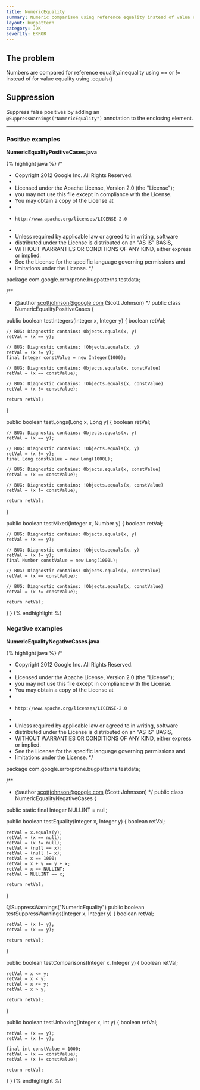 ```yaml
---
title: NumericEquality
summary: Numeric comparison using reference equality instead of value equality
layout: bugpattern
category: JDK
severity: ERROR
---
```


<!--
*** AUTO-GENERATED, DO NOT MODIFY ***
To make changes, edit the @BugPattern annotation or the explanation in docs/bugpattern.
-->

## The problem
Numbers are compared for reference equality/inequality using == or != instead of for value equality using .equals()

## Suppression
Suppress false positives by adding an `@SuppressWarnings("NumericEquality")` annotation to the enclosing element.

----------

### Positive examples
__NumericEqualityPositiveCases.java__

{% highlight java %}
/*
 * Copyright 2012 Google Inc. All Rights Reserved.
 *
 * Licensed under the Apache License, Version 2.0 (the "License");
 * you may not use this file except in compliance with the License.
 * You may obtain a copy of the License at
 *
 *     http://www.apache.org/licenses/LICENSE-2.0
 *
 * Unless required by applicable law or agreed to in writing, software
 * distributed under the License is distributed on an "AS IS" BASIS,
 * WITHOUT WARRANTIES OR CONDITIONS OF ANY KIND, either express or implied.
 * See the License for the specific language governing permissions and
 * limitations under the License.
 */

package com.google.errorprone.bugpatterns.testdata;

/**
 * @author scottjohnson@google.com (Scott Johnson)
 */
public class NumericEqualityPositiveCases {

  public boolean testIntegers(Integer x, Integer y) {
    boolean retVal;

    // BUG: Diagnostic contains: Objects.equals(x, y)
    retVal = (x == y);

    // BUG: Diagnostic contains: !Objects.equals(x, y)
    retVal = (x != y);
    final Integer constValue = new Integer(1000);

    // BUG: Diagnostic contains: Objects.equals(x, constValue)
    retVal = (x == constValue);

    // BUG: Diagnostic contains: !Objects.equals(x, constValue)
    retVal = (x != constValue);

    return retVal;
  }

  public boolean testLongs(Long x, Long y) {
    boolean retVal;

    // BUG: Diagnostic contains: Objects.equals(x, y)
    retVal = (x == y);

    // BUG: Diagnostic contains: !Objects.equals(x, y)
    retVal = (x != y);
    final Long constValue = new Long(1000L);

    // BUG: Diagnostic contains: Objects.equals(x, constValue)
    retVal = (x == constValue);

    // BUG: Diagnostic contains: !Objects.equals(x, constValue)
    retVal = (x != constValue);

    return retVal;
  }

  public boolean testMixed(Integer x, Number y) {
    boolean retVal;

    // BUG: Diagnostic contains: Objects.equals(x, y)
    retVal = (x == y);

    // BUG: Diagnostic contains: !Objects.equals(x, y)
    retVal = (x != y);
    final Number constValue = new Long(1000L);

    // BUG: Diagnostic contains: Objects.equals(x, constValue)
    retVal = (x == constValue);

    // BUG: Diagnostic contains: !Objects.equals(x, constValue)
    retVal = (x != constValue);

    return retVal;
  }
}
{% endhighlight %}

### Negative examples
__NumericEqualityNegativeCases.java__

{% highlight java %}
/*
 * Copyright 2012 Google Inc. All Rights Reserved.
 *
 * Licensed under the Apache License, Version 2.0 (the "License");
 * you may not use this file except in compliance with the License.
 * You may obtain a copy of the License at
 *
 *     http://www.apache.org/licenses/LICENSE-2.0
 *
 * Unless required by applicable law or agreed to in writing, software
 * distributed under the License is distributed on an "AS IS" BASIS,
 * WITHOUT WARRANTIES OR CONDITIONS OF ANY KIND, either express or implied.
 * See the License for the specific language governing permissions and
 * limitations under the License.
 */

package com.google.errorprone.bugpatterns.testdata;

/**
 * @author scottjohnson@google.com (Scott Johnsson)
 */
public class NumericEqualityNegativeCases {

  public static final Integer NULLINT = null;

  public boolean testEquality(Integer x, Integer y) {
    boolean retVal;

    retVal = x.equals(y);
    retVal = (x == null);
    retVal = (x != null);
    retVal = (null == x);
    retVal = (null != x);
    retVal = x == 1000;
    retVal = x + y == y + x;
    retVal = x == NULLINT;
    retVal = NULLINT == x;

    return retVal;
  }

  @SuppressWarnings("NumericEquality")
  public boolean testSuppressWarnings(Integer x, Integer y) {
    boolean retVal;

    retVal = (x != y);
    retVal = (x == y);

    return retVal;
  }

  public boolean testComparisons(Integer x, Integer y) {
    boolean retVal;

    retVal = x <= y;
    retVal = x < y;
    retVal = x >= y;
    retVal = x > y;

    return retVal;
  }

  public boolean testUnboxing(Integer x, int y) {
    boolean retVal;

    retVal = (x == y);
    retVal = (x != y);

    final int constValue = 1000;
    retVal = (x == constValue);
    retVal = (x != constValue);

    return retVal;
  }
}
{% endhighlight %}

